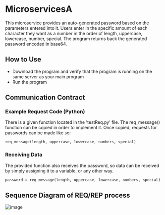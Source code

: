 # MicroservicesA

This microservice provides an auto-generated password based on the parameters entered into it. Users enter in the specific amount of each character they want as a number in the order of length, uppercase, lowercase, number, special. The program returns back the generated password encoded in base64.

## How to Use

- Download the program and verify that the program is running on the same server as your main program
- Run the program

## Communication Contract

### Example Request Code (Python)

There is a given function located in the 'testReq.py' file. The req_message() function can be copied in order to implement it.
Once copied, requests for passwords can be made like so:

```python
req_message(length, uppercase, lowercase, numbers, special)
```

### Receiving Data

The provided function also receives the password, so data can be received by simply assigning it to a variable, or any other way.

```python
password = req_message(length, uppercase, lowercase, numbers, special)
```

## Sequence Diagram of REQ/REP process

![image](https://github.com/bsiha22/MicroservicesA/assets/138067427/e7759446-8c08-4290-bcfc-8e56b1d240c5)

